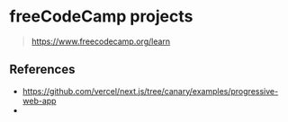 # freeCodeCamp projects

> https://www.freecodecamp.org/learn

## References

- https://github.com/vercel/next.js/tree/canary/examples/progressive-web-app
- 